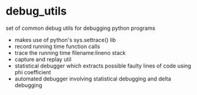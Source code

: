# debug_utils
set of common debug utils for debugging python programs
- makes use of python's sys.settrace() lib
- record running time function calls
- trace the running time filename:lineno stack
- capture and replay util
- statistical debugger which extracts possible faulty lines of code using phi coefficient
- automated debugger involving statistical debugging and delta debugging
